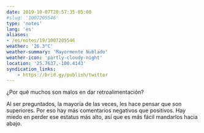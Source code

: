 ```yaml
---
date: 2019-10-07T20:57:35-05:00
#slug: '1007205546'
type: 'notes'
lang: 'es'
aliases:
- /es/notes/19/1007205546
weather: '26.3°C'
weather-summary: 'Mayormente Nublado'
weather-icon: 'partly-cloudy-night'
location: '25.7637,-100.4143'
syndication_links:
    - https://brid.gy/publish/twitter
---
```

¿Por qué muchos son malos en dar retroalimentación?

Al ser preguntados, la mayoría de las veces, les hace pensar que son superiores. Por eso hay más comentarios negativos que positivos. Hay miedo en perder ese estatus más alto, así que es más fácil mandarlos hacia abajo.
